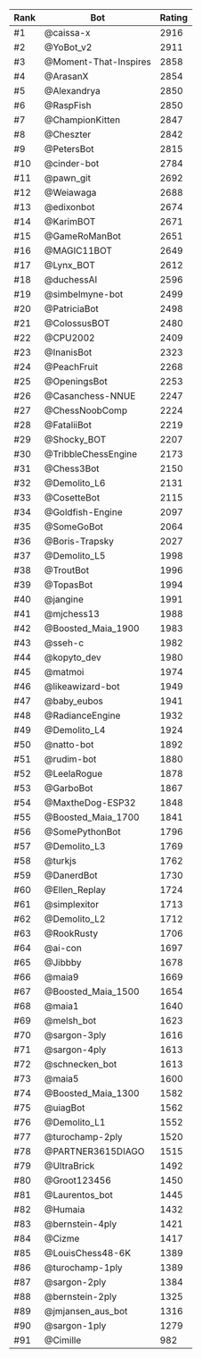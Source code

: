 Rank|Bot|Rating
---|---|---
#1|@caissa-x|2916
#2|@YoBot_v2|2911
#3|@Moment-That-Inspires|2858
#4|@ArasanX|2854
#5|@Alexandrya|2850
#6|@RaspFish|2850
#7|@ChampionKitten|2847
#8|@Cheszter|2842
#9|@PetersBot|2815
#10|@cinder-bot|2784
#11|@pawn_git|2692
#12|@Weiawaga|2688
#13|@edixonbot|2674
#14|@KarimBOT|2671
#15|@GameRoManBot|2651
#16|@MAGIC11BOT|2649
#17|@Lynx_BOT|2612
#18|@duchessAI|2596
#19|@simbelmyne-bot|2499
#20|@PatriciaBot|2498
#21|@ColossusBOT|2480
#22|@CPU2002|2409
#23|@InanisBot|2323
#24|@PeachFruit|2268
#25|@OpeningsBot|2253
#26|@Casanchess-NNUE|2247
#27|@ChessNoobComp|2224
#28|@FataliiBot|2219
#29|@Shocky_BOT|2207
#30|@TribbleChessEngine|2173
#31|@Chess3Bot|2150
#32|@Demolito_L6|2131
#33|@CosetteBot|2115
#34|@Goldfish-Engine|2097
#35|@SomeGoBot|2064
#36|@Boris-Trapsky|2027
#37|@Demolito_L5|1998
#38|@TroutBot|1996
#39|@TopasBot|1994
#40|@jangine|1991
#41|@mjchess13|1988
#42|@Boosted_Maia_1900|1983
#43|@sseh-c|1982
#44|@kopyto_dev|1980
#45|@matmoi|1974
#46|@likeawizard-bot|1949
#47|@baby_eubos|1941
#48|@RadianceEngine|1932
#49|@Demolito_L4|1924
#50|@natto-bot|1892
#51|@rudim-bot|1880
#52|@LeelaRogue|1878
#53|@GarboBot|1867
#54|@MaxtheDog-ESP32|1848
#55|@Boosted_Maia_1700|1841
#56|@SomePythonBot|1796
#57|@Demolito_L3|1769
#58|@turkjs|1762
#59|@DanerdBot|1730
#60|@Ellen_Replay|1724
#61|@simplexitor|1713
#62|@Demolito_L2|1712
#63|@RookRusty|1706
#64|@ai-con|1697
#65|@Jibbby|1678
#66|@maia9|1669
#67|@Boosted_Maia_1500|1654
#68|@maia1|1640
#69|@melsh_bot|1623
#70|@sargon-3ply|1616
#71|@sargon-4ply|1613
#72|@schnecken_bot|1613
#73|@maia5|1600
#74|@Boosted_Maia_1300|1582
#75|@uiagBot|1562
#76|@Demolito_L1|1552
#77|@turochamp-2ply|1520
#78|@PARTNER3615DIAGO|1515
#79|@UltraBrick|1492
#80|@Groot123456|1450
#81|@Laurentos_bot|1445
#82|@Humaia|1432
#83|@bernstein-4ply|1421
#84|@Cizme|1417
#85|@LouisChess48-6K|1389
#86|@turochamp-1ply|1389
#87|@sargon-2ply|1384
#88|@bernstein-2ply|1325
#89|@jmjansen_aus_bot|1316
#90|@sargon-1ply|1279
#91|@Cimille|982

